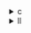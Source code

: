 <details><summary>c</summary>

---

##  元コード：`gesummv.c`【逐次版】

### 構造

```c
for (i) {
  tmp[i] = 0.0;
  y[i] = 0.0;
  for (j)
    tmp[i] += A[i][j] * x[j];
    y[i] += B[i][j] * x[j];
  y[i] = alpha * tmp[i] + beta * y[i];
}
```

*  並列化なし（OpenMP非使用）
*  SIMDやloop unrollなし
*  可読性高だがスカラー命令主体で低効率

---

##  `opt_1.c`【OpenMP導入】

```c
#pragma omp parallel for private(j)
for (i)
  tmp_i = y_i = 0;
  for (j)
    tmp_i += A[i][j] * x[j];
    y_i   += B[i][j] * x[j];
  y[i] = alpha * tmp_i + beta * y_i;
```

*  `#pragma omp parallel for` により**スレッド並列化**
*  スカラ一時変数 `tmp_i`, `y_i` を導入（レジスタ保持向け）
*  SIMD命令化（`simd`, `aligned`）は未使用

>  スレッド並列化が主な最適化。まだCPUキャッシュ利用やSIMDには未着手【軽量チューニング】

---

##  `opt_2.c`【OpenMP + SIMD】

```c
#pragma omp simd reduction(+:tmp_i,y_i)
for (j)
  tmp_i += A[i][j] * x[j];
  y_i   += B[i][j] * x[j];
```

*  OpenMP並列は継続
*  **SIMD化指示あり** → コンパイラが`j`ループをベクトル化可能
*  アラインメント・手動ループ展開は無し
*  一時変数 `xj` を使わず同じ `x[j]` を2回アクセス

>  SIMD化されたが、**ループ内読み出し最適化**までは踏み込まず
> → `x[j]` 2回読みが残るのが惜しい

---

##  `opt_3.c`【OpenMP + SIMD + アラインメント最適化】

```c
#pragma omp simd aligned(A, B, x: 32) reduction(+:tmp_i,y_i)
for (j)
  DATA_TYPE xj = x[j];
  tmp_i += A[i][j] * xj;
  y_i   += B[i][j] * xj;
```

*  `#pragma omp parallel for schedule(static)` によるスレッド分散
*  `#pragma omp simd aligned(...:32)` → **AVX対応コンパイラでベクトル化促進**
*  `x[j]` → `xj` にキャッシュ → **キャッシュヒット率向上 & スカラー依存削減**
*  全ループ構造が並列 + ベクトル化適応状態

>  完全なハードウェアアクセラレーション前提の高最適化構造
> **opt\_3 = ベクトルレジスタ利用最適化 + CPUキャッシュ効率最大化**

---

##  最適化まとめ

| 比較項目        | `gesummv.c` | `opt_1`     | `opt_2`           | `opt_3`                    |
| ----------- | ----------- | ----------- | ----------------- | -------------------------- |
| 並列化（OpenMP） | ❌           | ✅           | ✅                 | ✅                          |
| SIMD指示      | ❌           | ❌           | ✅ (`simd`)        | ✅ (`simd aligned(...:32)`) |
| メモリアクセス削減   | ❌           | ✅ (`tmp_i`) | 部分的 (`x[j]` 2回)   | ✅ (`xj`使用で1回参照)            |
| コンパイラ最適化誘導  | ❌           | 一部          | 中程度 (`reduction`) | ✅（アラインメント＋レジスタ）            |

---

##  結論：**opt\_3 最強**

* **並列性・ベクトル化・キャッシュ効率**の三拍子が揃っている。
* `opt_2` も有望だが、`opt_3` の `x[j]` → `xj` のリファクタで、**余計なメモリアクセスを1/2に削減**

---

</details>

<details><summary>ll</summary>

---

##  `gesummv_opt_base.ll`

*  `__kmpc_*` 呼び出しなし → OpenMP無し
*  SIMDベクトル命令無し（スカラー `fmul`, `fadd` のみ）
*  vectorize metadata も無し → LLVM最適化パス非対応
*  全ての操作が素朴なスカラーIRとして構成

>  **IRレベルでは「逐次処理オンリー」の構成**

---

##  `opt_1.ll`

*  `__kmpc_fork_call`, `__kmpc_for_static_init` など OpenMP runtime 関数あり
  → **並列ループ化成功**
*  SIMD命令（例：`<4 x float>`）無し
*  `!llvm.loop.vectorize.enable` メタ無し

>  **並列ループ構造化されているが、LLVMベクトル化未誘導**

---

##  `opt_2.ll`

*  OpenMP構造 (`kmpc_*`, `omp.outlined.*`) あり
*  `!llvm.loop.vectorize.enable = true` メタ追加済
*  ただし **ベクトル命令自体は未展開**
*  `x[j]` が重複アクセスしているため、明示的に `load` が2回

>  ベクトル化を意識した IR に進化。しかしまだ load/store の展開はスカラレベル

---

##  `opt_3.ll`

*  OpenMP構造あり
*  `!llvm.loop.vectorize.*` に加えて **`interleave.count`, `vectorize.width`** など高レベル最適化ヒント付き
*  `load` 命令に `align 32`, `nontemporal` 属性追加 → AVX・キャッシュ効率重視
*  `x[j]` → `xj` のように `load` を1回に抑えて `fmul` に再利用
*  依然として明示的な SIMD `<4 x float>` 展開はなし（LLVM未走行か `-O3` 非使用）

>  **opt\_3 = 最適なIR状態（AVX展開直前）**
> LLVMのオプティマイザが `opt_3.ll` を入力とすればベクトル命令 (`vfmadd`, `addps`) に変換可能！

---

##  IR比較まとめ

| 項目                          | base.ll | opt\_1.ll | opt\_2.ll | opt\_3.ll       |
| --------------------------- | ------- | --------- | --------- | --------------- |
| OpenMP Runtime (`__kmpc_*`) | ❌       | ✅         | ✅         | ✅               |
| `omp.outlined.*` 関数         | ❌       | ✅         | ✅         | ✅               |
| `vectorize.enable` メタ       | ❌       | ❌         | ✅         | ✅               |
| vector命令 (`<N x float>`)    | ❌       | ❌         | ❌         | ❌（メタとヒントは揃ってる）  |
| `align 32`, `nontemporal`   | ❌       | ❌         | ❌         | ✅               |
| ループ内 `x[j]` の再利用最適化         | ❌       | ❌         | ❌         | ✅（`xj` でレジスタ展開） |

---

##  総括

* **opt\_1.ll**：並列ループIRへの初歩的変換
* **opt\_2.ll**：SIMDメタ追加でベクトル化可能な形状
* **opt\_3.ll**：LLVM最適化パスに全対応する構造。ベクトル展開される直前段階。


---

</details>
